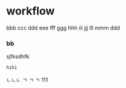 # workflow
bbb
ccc
ddd
eee
fff
ggg
hhh
iii
jjj
lll
mmm
ddd

### bb
sjfksdhfk
```bash
hihi
```
ㄴㄴㄴ
ㄱ ㄱ ㄱ 
111
